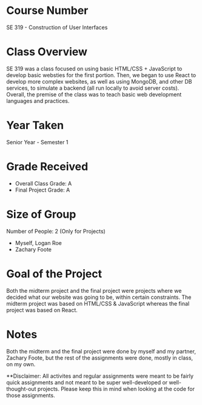 # Course Number
SE 319 - Construction of User Interfaces

# Class Overview
SE 319 was a class focused on using basic HTML/CSS + JavaScript to develop basic websties for the first portion. Then, we began to use React to develop more complex websites, as well as using MongoDB, and other DB services, to simulate a backend (all run locally to avoid server costs). Overall, the premise of the class was to teach basic web development languages and practices.

# Year Taken
Senior Year - Semester 1

# Grade Received
* Overall Class Grade: A
* Final Project Grade: A

# Size of Group
Number of People: 2 (Only for Projects)
* Myself, Logan Roe
* Zachary Foote

# Goal of the Project
Both the midterm project and the final project were projects where we decided what our website was going to be, within certain constraints. The midterm project was based on HTML/CSS & JavaScript whereas the final project was based on React.

# Notes
Both the midterm and the final project were done by myself and my partner, Zachary Foote, but the rest of the assignments were done, mostly in class, on my own.

**Disclaimer: All activites and regular assignments were meant to be fairly quick assignments and not meant to be super well-developed or well-thought-out projects. Please keep this in mind when looking at the code for those assignments.

